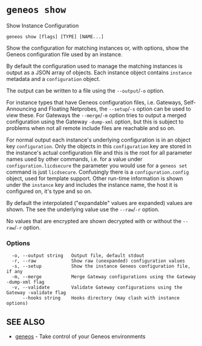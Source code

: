 # `geneos show`

Show Instance Configuration

```text
geneos show [flags] [TYPE] [NAME...]
```

Show the configuration for matching instances or, with options, show the
Geneos configuration file used by an instance.

By default the configuration used to manage the matching instances is
output as a JSON array of objects. Each instance object contains
`instance` metadata and a `configuration` object.

The output can be written to a file using the `--output`/`-o` option.

For instance types that have Geneos configuration files, i.e. Gateways,
Self-Announcing and Floating Netprobes, the `--setup`/`-s` option can be
used to view these. For Gateways the `--merge`/`-m` option tries to
output a merged configuration using the Gateway `-dump-xml` option, but
this is subject to problems when not all remote include files are
reachable and so on.

For normal output each instance's underlying configuration is in an
object key `configuration`. Only the objects in this `configuration` key
are stored in the instance's actual configuration file and this is the
root for all parameter names used by other commands, i.e. for a value
under `configuration.licdsecure` the parameter you would use for a
`geneos set` command is just `licdsecure`. Confusingly there is a
`configuration.config` object, used for template support. Other run-time
information is shown under the `instance` key and includes the instance
name, the host it is configured on, it's type and so on.

By default the interpolated ("expandable" values are expanded) values
are shown. The see the underlying value use the `--raw`/`-r` option.

No values that are encrypted are shown decrypted with or without the
`--raw`/`-r` option.
### Options

```text
  -o, --output string   Output file, default stdout
  -r, --raw             Show raw (unexpanded) configuration values
  -s, --setup           Show the instance Geneos configuration file, if any
  -m, --merge           Merge Gateway configurations using the Gateway -dump-xml flag
  -v, --validate        Validate Gateway configurations using the Gateway -validate flag
      --hooks string    Hooks directory (may clash with instance options)
```

## SEE ALSO

* [geneos](geneos.md)	 - Take control of your Geneos environments
